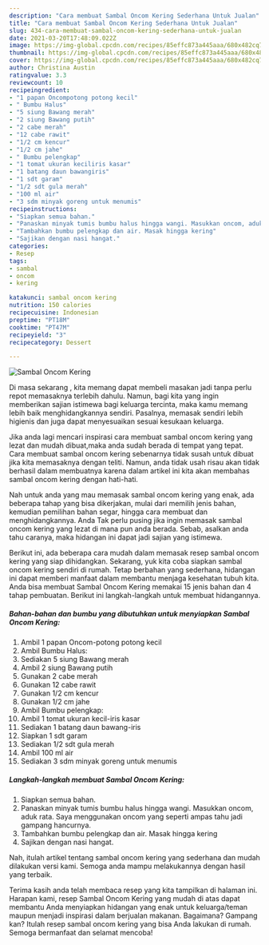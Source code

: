 ```yaml
---
description: "Cara membuat Sambal Oncom Kering Sederhana Untuk Jualan"
title: "Cara membuat Sambal Oncom Kering Sederhana Untuk Jualan"
slug: 434-cara-membuat-sambal-oncom-kering-sederhana-untuk-jualan
date: 2021-03-20T17:48:09.022Z
image: https://img-global.cpcdn.com/recipes/85effc873a445aaa/680x482cq70/sambal-oncom-kering-foto-resep-utama.jpg
thumbnail: https://img-global.cpcdn.com/recipes/85effc873a445aaa/680x482cq70/sambal-oncom-kering-foto-resep-utama.jpg
cover: https://img-global.cpcdn.com/recipes/85effc873a445aaa/680x482cq70/sambal-oncom-kering-foto-resep-utama.jpg
author: Christina Austin
ratingvalue: 3.3
reviewcount: 10
recipeingredient:
- "1 papan Oncompotong potong kecil"
- " Bumbu Halus"
- "5 siung Bawang merah"
- "2 siung Bawang putih"
- "2 cabe merah"
- "12 cabe rawit"
- "1/2 cm kencur"
- "1/2 cm jahe"
- " Bumbu pelengkap"
- "1 tomat ukuran keciliris kasar"
- "1 batang daun bawangiris"
- "1 sdt garam"
- "1/2 sdt gula merah"
- "100 ml air"
- "3 sdm minyak goreng untuk menumis"
recipeinstructions:
- "Siapkan semua bahan."
- "Panaskan minyak tumis bumbu halus hingga wangi. Masukkan oncom, aduk rata. Saya menggunakan oncom yang seperti ampas tahu jadi gampang hancurnya."
- "Tambahkan bumbu pelengkap dan air. Masak hingga kering"
- "Sajikan dengan nasi hangat."
categories:
- Resep
tags:
- sambal
- oncom
- kering

katakunci: sambal oncom kering 
nutrition: 150 calories
recipecuisine: Indonesian
preptime: "PT18M"
cooktime: "PT47M"
recipeyield: "3"
recipecategory: Dessert

---
```



![Sambal Oncom Kering](https://img-global.cpcdn.com/recipes/85effc873a445aaa/680x482cq70/sambal-oncom-kering-foto-resep-utama.jpg)

Di masa  sekarang , kita memang dapat membeli masakan jadi tanpa perlu repot memasaknya terlebih dahulu. Namun, bagi kita yang ingin memberikan sajian istimewa bagi keluarga tercinta, maka kamu memang lebih baik menghidangkannya sendiri. Pasalnya, memasak sendiri lebih higienis dan juga dapat menyesuaikan sesuai kesukaan keluarga.

Jika anda lagi mencari inspirasi cara membuat sambal oncom kering yang lezat dan mudah dibuat,maka anda sudah berada di tempat yang tepat. Cara membuat sambal oncom kering  sebenarnya tidak susah untuk dibuat jika kita memasaknya dengan teliti. Namun, anda tidak usah risau akan tidak berhasil dalam membuatnya 
karena dalam artikel ini kita akan membahas sambal oncom kering dengan hati-hati.  



Nah untuk anda yang mau memasak sambal oncom kering yang enak, ada beberapa tahap yang bisa dikerjakan, mulai dari memilih jenis bahan, kemudian pemilihan bahan segar, hingga cara membuat dan menghidangkannya. Anda Tak perlu pusing jika ingin memasak sambal oncom kering yang lezat di mana pun anda berada. Sebab, asalkan anda  tahu caranya, maka hidangan ini dapat jadi sajian yang istimewa.

Berikut ini, ada beberapa cara mudah dalam memasak resep sambal oncom kering yang siap dihidangkan. Sekarang, yuk kita coba siapkan sambal oncom kering sendiri di rumah. Tetap berbahan yang sederhana, hidangan ini dapat memberi manfaat dalam membantu menjaga kesehatan tubuh kita. Anda bisa membuat Sambal Oncom Kering memakai 15 jenis bahan dan 4 tahap pembuatan. Berikut ini langkah-langkah untuk membuat hidangannya.

<!--inarticleads1-->

##### Bahan-bahan dan bumbu yang dibutuhkan untuk menyiapkan Sambal Oncom Kering:

1. Ambil 1 papan Oncom-potong potong kecil
1. Ambil  Bumbu Halus:
1. Sediakan 5 siung Bawang merah
1. Ambil 2 siung Bawang putih
1. Gunakan 2 cabe merah
1. Gunakan 12 cabe rawit
1. Gunakan 1/2 cm kencur
1. Gunakan 1/2 cm jahe
1. Ambil  Bumbu pelengkap:
1. Ambil 1 tomat ukuran kecil-iris kasar
1. Sediakan 1 batang daun bawang-iris
1. Siapkan 1 sdt garam
1. Sediakan 1/2 sdt gula merah
1. Ambil 100 ml air
1. Sediakan 3 sdm minyak goreng untuk menumis




<!--inarticleads2-->

##### Langkah-langkah membuat Sambal Oncom Kering:

1. Siapkan semua bahan.
1. Panaskan minyak tumis bumbu halus hingga wangi. Masukkan oncom, aduk rata. Saya menggunakan oncom yang seperti ampas tahu jadi gampang hancurnya.
1. Tambahkan bumbu pelengkap dan air. Masak hingga kering
1. Sajikan dengan nasi hangat.




Nah, itulah artikel tentang  sambal oncom kering  yang sederhana dan mudah dilakukan versi kami. Semoga anda mampu melakukannya dengan hasil yang terbaik. 

Terima kasih anda telah membaca resep yang kita tampilkan di halaman ini. Harapan kami, resep  Sambal Oncom Kering yang mudah di atas dapat membantu Anda menyiapkan hidangan yang enak untuk keluarga/teman maupun menjadi inspirasi dalam berjualan makanan. Bagaimana? Gampang kan? Itulah resep sambal oncom kering yang bisa Anda lakukan di rumah. Semoga bermanfaat dan selamat mencoba!

